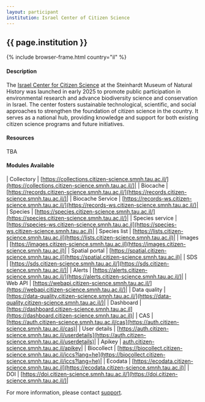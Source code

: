 ```yaml
---
layout: participant
institution: Israel Center of Citizen Science
---
```


## {{ page.institution }}

{% include browser-frame.html country="il" %}

#### Description

The [Israel Center for Citizen Science](https://citizen-science.smnh.tau.ac.il) at the Steinhardt Museum of Natural History was launched in early 2025 to promote public participation in environmental research and advance biodiversity science and conservation in Israel. The center fosters sustainable technological, scientific, and social approaches to strengthen the foundation of citizen science in the country. It serves as a national hub, providing knowledge and support for both existing citizen science programs and future initiatives.

#### Resources

TBA

#### Modules Available

| Collectory | [https://collections.citizen-science.smnh.tau.ac.il/](https://collections.citizen-science.smnh.tau.ac.il/)|
| Biocache | [https://records.citizen-science.smnh.tau.ac.il/](https://records.citizen-science.smnh.tau.ac.il/)|
| Biocache Service | [https://records-ws.citizen-science.smnh.tau.ac.il/](https://records-ws.citizen-science.smnh.tau.ac.il/)|
| Species | [https://species.citizen-science.smnh.tau.ac.il/](https://species.citizen-science.smnh.tau.ac.il/)|
| Species service | [https://species-ws.citizen-science.smnh.tau.ac.il](https://species-ws.citizen-science.smnh.tau.ac.il)|
| Species list | [https://lists.citizen-science.smnh.tau.ac.il](https://lists.citizen-science.smnh.tau.ac.il)|
| Images | [https://images.citizen-science.smnh.tau.ac.il](https://images.citizen-science.smnh.tau.ac.il)|
| Spatial portal | [https://spatial.citizen-science.smnh.tau.ac.il](https://spatial.citizen-science.smnh.tau.ac.il)|
| SDS | [https://sds.citizen-science.smnh.tau.ac.il/](https://sds.citizen-science.smnh.tau.ac.il/)|
| Alerts | [https://alerts.citizen-science.smnh.tau.ac.il/](https://alerts.citizen-science.smnh.tau.ac.il/)|
| Web API | [https://webapi.citizen-science.smnh.tau.ac.il/](https://webapi.citizen-science.smnh.tau.ac.il/)|
| Data quality | [https://data-quality.citizen-science.smnh.tau.ac.il/](https://data-quality.citizen-science.smnh.tau.ac.il/)|
| Dashboard | [https://dashboard.citizen-science.smnh.tau.ac.il](https://dashboard.citizen-science.smnh.tau.ac.il)|
| CAS | [https://auth.citizen-science.smnh.tau.ac.il/cas](https://auth.citizen-science.smnh.tau.ac.il/cas)|
| User details | [https://auth.citizen-science.smnh.tau.ac.il/userdetails](https://auth.citizen-science.smnh.tau.ac.il/userdetails)|
| Apikey | [auth.citizen-science.smnh.tau.ac.il/apikey](auth.citizen-science.smnh.tau.ac.il/apikey)|
| Biocollect | [https://biocollect.citizen-science.smnh.tau.ac.il/iccs?lang=he](https://biocollect.citizen-science.smnh.tau.ac.il/iccs?lang=he)|
| Ecodata | [https://ecodata.citizen-science.smnh.tau.ac.il](https://ecodata.citizen-science.smnh.tau.ac.il)|
| DOI | [https://doi.citizen-science.smnh.tau.ac.il/](https://doi.citizen-science.smnh.tau.ac.il/)|

For more information, please contact [support](https://citizen-science.smnh.tau.ac.il/contact-us/?lang=en).

